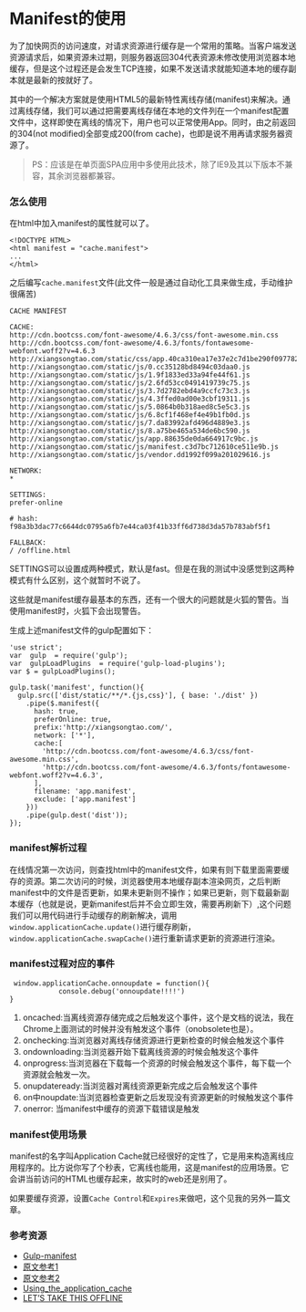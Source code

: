 # Manifest的使用



为了加快网页的访问速度，对请求资源进行缓存是一个常用的策略。当客户端发送资源请求后，如果资源未过期，则服务器返回304代表资源未修改使用浏览器本地缓存，但是这个过程还是会发生TCP连接，如果不发送请求就能知道本地的缓存副本就是最新的按就好了。

其中的一个解决方案就是使用HTML5的最新特性离线存储(manifest)来解决。通过离线存储，我们可以通过把需要离线存储在本地的文件列在一个manifest配置文件中，这样即使在离线的情况下，用户也可以正常使用App。同时，由之前返回的304(not modified)全部变成200(from cache)，也即是说不用再请求服务器资源了。

> PS：应该是在单页面SPA应用中多使用此技术，除了IE9及其以下版本不兼容，其余浏览器都兼容。

### 怎么使用

在html中加入manifest的属性就可以了。

```
<!DOCTYPE HTML>
<html manifest = "cache.manifest">
...
</html>
```

之后编写```cache.manifest```文件(此文件一般是通过自动化工具来做生成，手动维护很痛苦)

```
CACHE MANIFEST
 
CACHE:
http://cdn.bootcss.com/font-awesome/4.6.3/css/font-awesome.min.css
http://cdn.bootcss.com/font-awesome/4.6.3/fonts/fontawesome-webfont.woff2?v=4.6.3
http://xiangsongtao.com/static/css/app.40ca310ea17e37e2c7d1be290f097782.css
http://xiangsongtao.com/static/js/0.cc35128bd8494c03daa0.js
http://xiangsongtao.com/static/js/1.9f1833ed33a94fe44f61.js
http://xiangsongtao.com/static/js/2.6fd53cc0491419739c75.js
http://xiangsongtao.com/static/js/3.7d2782ebd4a9ccfc73c3.js
http://xiangsongtao.com/static/js/4.3ffed0ad00e3cbf19311.js
http://xiangsongtao.com/static/js/5.0864b0b318aed8c5e5c3.js
http://xiangsongtao.com/static/js/6.8cf1f468ef4e49b1fb0d.js
http://xiangsongtao.com/static/js/7.da83992afd496d4889e3.js
http://xiangsongtao.com/static/js/8.a75be465a534de6bc590.js
http://xiangsongtao.com/static/js/app.88635de0da664917c9bc.js
http://xiangsongtao.com/static/js/manifest.c3d7bc712610ce511e9b.js
http://xiangsongtao.com/static/js/vendor.dd1992f099a201029616.js

NETWORK:
*

SETTINGS:
prefer-online

# hash: f98a3b3dac77c6644dc0795a6fb7e44ca03f41b33ff6d738d3da57b783abf5f1

FALLBACK:
/ /offline.html
```

SETTINGS可以设置成两种模式，默认是fast。但是在我的测试中没感觉到这两种模式有什么区别，这个就暂时不说了。

这些就是manifest缓存最基本的东西，还有一个很大的问题就是火狐的警告。当使用manifest时，火狐下会出现警告。

生成上述manifest文件的gulp配置如下：

```
'use strict';
var  gulp  = require('gulp');
var  gulpLoadPlugins  = require('gulp-load-plugins');
var $ = gulpLoadPlugins();

gulp.task('manifest', function(){
  gulp.src(['dist/static/**/*.{js,css}'], { base: './dist' })
    .pipe($.manifest({
      hash: true,
      preferOnline: true,
      prefix:'http://xiangsongtao.com/',
      network: ['*'],
      cache:[
        'http://cdn.bootcss.com/font-awesome/4.6.3/css/font-awesome.min.css',
        'http://cdn.bootcss.com/font-awesome/4.6.3/fonts/fontawesome-webfont.woff2?v=4.6.3',
      ],
      filename: 'app.manifest',
      exclude: ['app.manifest']
    }))
    .pipe(gulp.dest('dist'));
});
```

### manifest解析过程

在线情况第一次访问，则查找html中的manifest文件，如果有则下载里面需要缓存的资源。第二次访问的时候，浏览器使用本地缓存副本渲染网页，之后判断manifest中的文件是否更新，如果未更新则不操作；如果已更新，则下载最新副本缓存（也就是说，更新manifest后并不会立即生效，需要再刷新下）,这个问题我们可以用代码进行手动缓存的刷新解决，调用```window.applicationCache.update()```进行缓存刷新，```window.applicationCache.swapCache()```进行重新请求更新的资源进行渲染。


### manifest过程对应的事件

```
 window.applicationCache.onnoupdate = function(){
            console.debug('onnoupdate!!!!')
}
```

1. oncached:当离线资源存储完成之后触发这个事件，这个是文档的说法，我在Chrome上面测试的时候并没有触发这个事件（onobsolete也是）。 
2. onchecking:当浏览器对离线存储资源进行更新检查的时候会触发这个事件
3. ondownloading:当浏览器开始下载离线资源的时候会触发这个事件
4. onprogress:当浏览器在下载每一个资源的时候会触发这个事件，每下载一个资源就会触发一次。
5. onupdateready:当浏览器对离线资源更新完成之后会触发这个事件
6. on中noupdate:当浏览器检查更新之后发现没有资源更新的时候触发这个事件
7. onerror: 当manifest中缓存的资源下载错误是触发


### manifest使用场景

manifest的名字叫Application Cache就已经很好的定性了，它是用来构造离线应用程序的。比方说你写了个秒表，它离线也能用，这是manifest的应用场景。它会讲当前访问的HTML也缓存起来，故实时的web还是别用了。

如果要缓存资源，设置```Cache Control```和```Expires```来做吧，这个见我的另外一篇文章。

### 参考资源
- [Gulp-manifest](https://www.npmjs.com/package/gulp-manifest)
- [原文参考1](https://segmentfault.com/a/1190000000732617)
- [原文参考2](http://bin-playground.top)
- [Using_the_application_cache](https://developer.mozilla.org/en-US/docs/Web/HTML/Using_the_application_cache)
- [LET’S TAKE THIS OFFLINE](http://diveintohtml5.info/offline.html)
